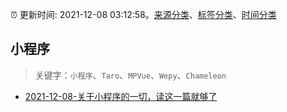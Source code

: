 :alarm_clock: 更新时间: 2021-12-08 03:12:58。[来源分类](../README.md)、[标签分类](../TAGS.md)、[时间分类](../TIMELINE.md)

## 小程序


> 关键字：`小程序`、`Taro`、`MPVue`、`Wepy`、`Chameleon`



- [2021-12-08-关于小程序的一切，读这一篇就够了](https://toutiao.io/k/1i0tnxr) 